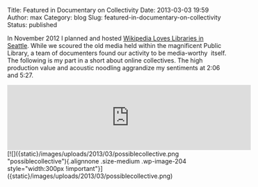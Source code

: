 Title: Featured in Documentary on Collectivity
Date: 2013-03-03 19:59
Author: max
Category: blog
Slug: featured-in-documentary-on-collectivity
Status: published

In November 2012 I planned and hosted [Wikipedia Loves Libraries in Seattle](http://en.wikipedia.org/wiki/Wikipedia:Meetup/SeattleWLL/2012). While we scoured the old media held within the magnificent Public Library, a team of documenters found our activity to be media-worthy  itself. The following is my part in a short about online collectives. The high production value and acoustic noodling aggrandize my sentiments at 2:06 and 5:27.  
<iframe src="http://www.youtube.com/embed/VV6LTxJQzVY" style="width:560px !important" frameborder="0" allowfullscreen="allowfullscreen"></iframe>  
[![]({static}/images/uploads/2013/03/possiblecollective.png "possiblecollective"){.alignnone .size-medium .wp-image-204 style="width:300px !important"}]({static}/images/uploads/2013/03/possiblecollective.png)
